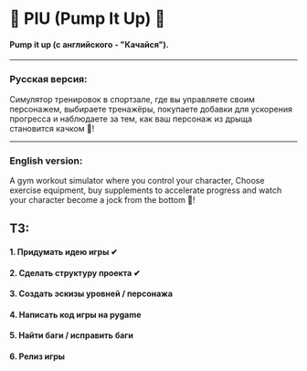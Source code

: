 # 💪 PIU (Pump It Up) 💪

#### Pump it up (с английского - "Качайся").
---
### Русская версия:

Симулятор тренировок в спортзале, где вы управляете своим персонажем, 
выбираете тренажёры, покупаете добавки для ускорения прогресса и 
наблюдаете за тем, как ваш персонаж из дрыща становится качком 💪!

---
### English version:

A gym workout simulator where you control your character, 
Choose exercise equipment, buy supplements to accelerate progress and
watch your character become a jock from the bottom 💪!


## ТЗ:
#### 1. Придумать идею игры ✔
#### 2. Сделать структуру проекта ✔
#### 3. Создать эскизы уровней / персонажа
#### 4. Написать код игры на pygame
#### 5. Найти баги / исправить баги
#### 6. Релиз игры

